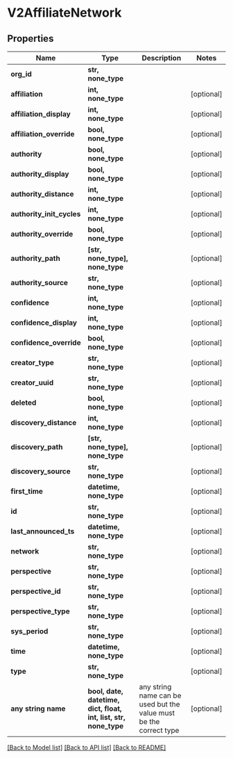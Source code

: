 # V2AffiliateNetwork


## Properties
Name | Type | Description | Notes
------------ | ------------- | ------------- | -------------
**org_id** | **str, none_type** |  | 
**affiliation** | **int, none_type** |  | [optional] 
**affiliation_display** | **int, none_type** |  | [optional] 
**affiliation_override** | **bool, none_type** |  | [optional] 
**authority** | **bool, none_type** |  | [optional] 
**authority_display** | **bool, none_type** |  | [optional] 
**authority_distance** | **int, none_type** |  | [optional] 
**authority_init_cycles** | **int, none_type** |  | [optional] 
**authority_override** | **bool, none_type** |  | [optional] 
**authority_path** | **[str, none_type], none_type** |  | [optional] 
**authority_source** | **str, none_type** |  | [optional] 
**confidence** | **int, none_type** |  | [optional] 
**confidence_display** | **int, none_type** |  | [optional] 
**confidence_override** | **bool, none_type** |  | [optional] 
**creator_type** | **str, none_type** |  | [optional] 
**creator_uuid** | **str, none_type** |  | [optional] 
**deleted** | **bool, none_type** |  | [optional] 
**discovery_distance** | **int, none_type** |  | [optional] 
**discovery_path** | **[str, none_type], none_type** |  | [optional] 
**discovery_source** | **str, none_type** |  | [optional] 
**first_time** | **datetime, none_type** |  | [optional] 
**id** | **str, none_type** |  | [optional] 
**last_announced_ts** | **datetime, none_type** |  | [optional] 
**network** | **str, none_type** |  | [optional] 
**perspective** | **str, none_type** |  | [optional] 
**perspective_id** | **str, none_type** |  | [optional] 
**perspective_type** | **str, none_type** |  | [optional] 
**sys_period** | **str, none_type** |  | [optional] 
**time** | **datetime, none_type** |  | [optional] 
**type** | **str, none_type** |  | [optional] 
**any string name** | **bool, date, datetime, dict, float, int, list, str, none_type** | any string name can be used but the value must be the correct type | [optional]

[[Back to Model list]](../README.md#documentation-for-models) [[Back to API list]](../README.md#documentation-for-api-endpoints) [[Back to README]](../README.md)


